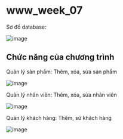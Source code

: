# www_week_07
Sơ đồ database:

![image](https://github.com/NguyenQuocKhoi/www_week_07/assets/98084575/53d21243-51a6-455a-8a59-00801aa275ce)

## Chức năng của chương trình 
Quản lý sản phẩm: Thêm, xóa, sửa sản phẩm
  
![image](https://github.com/NguyenQuocKhoi/www_week_07/assets/98084575/85c6e6c1-ad28-4f00-8bcc-bf882c04778d)

Quản lý nhân viên: Thêm, xóa, sửa nhân viên

![image](https://github.com/NguyenQuocKhoi/www_week_07/assets/98084575/b77ac356-6278-4340-962a-ecd1ec85546f)

Quản lý khách hàng: Thêm, sử khách hàng

![image](https://github.com/NguyenQuocKhoi/www_week_07/assets/98084575/741c0e60-e1cc-40f0-aaf6-1e7c4321d008)
